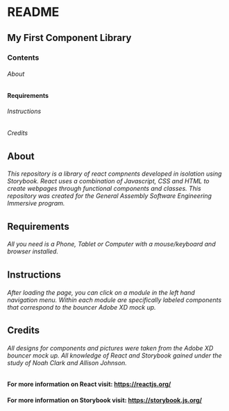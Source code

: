 # README

## My First Component Library

### Contents

###### About

#### Requirements

###### Instructions

###### Credits

## About

###### This repository is a library of react compnents developed in isolation using Storybook. React uses a combination of Javascript, CSS and HTML to create webpages through functional components and classes. This repository was created for the General Assembly Software Engineering Immersive program.

## Requirements

###### All you need is a Phone, Tablet or Computer with a mouse/keyboard and browser installed.

## Instructions

###### After loading the page, you can click on a module in the left hand navigation menu. Within each module are specifically labeled components that correspond to the bouncer Adobe XD mock up.

## Credits

###### All designs for components and pictures were taken from the Adobe XD bouncer mock up. All knowledge of React and Storybook gained under the study of Noah Clark and Allison Johnson.

#### For more information on React visit: https://reactjs.org/

#### For more information on Storybook visit: https://storybook.js.org/
